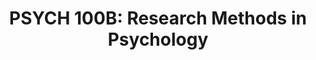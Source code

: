 ---
layout: teaching
title: "PSYCH 100B: Research Methods in Psychology"
term: Summer 2021
school: UCLA
role: Teaching Associate
enrollment: 18 Undergraduates
instructor: Amber N. Ankowski, Ph.D.
ta: Shawn T. Schwartz
lecture: T/Th 8:30am-11:20am
location: Lab Conducted Virtually
description: "Lecture, two hours; laboratory, four hours. Enforced requisites: courses 10 and 100A, with grades of C or better. Introduction to research methods and critical analysis in psychology. Lecture and laboratory topics include experimental and nonexperimental research methods, statistical design and analysis as applied to a broad range of basic and applied research issues."
order: 3
grouped_by: PSYCH
---